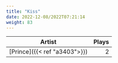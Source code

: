 ```yaml
---
title: "Kiss"
date: 2022-12-08/2022T07:21:14
weight: 83
---
```




 Artist | Plays 
----- | -----:
[Prince]({{< ref "a3403">}}) | 2
